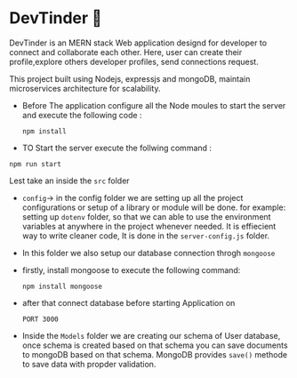 # DevTinder 🚀

DevTinder is an MERN stack Web application designd for developer to connect and collaborate each other. Here, user can create their profile,explore others developer profiles, send connections request.

This project built using Nodejs, expressjs and mongoDB, maintain microservices architecture for scalability.

- Before The application configure all the Node moules to start the server and execute the following code :

  ```
  npm install

  ```
- TO Start the server execute the follwing command :

 ```
 npm run start
 
 ```

Lest take an inside the `src` folder

- `config`-> in the config folder we are setting up all the project configurations or setup of a library or module will be done. for example: setting up `dotenv` folder, so that we can able to use the environment variables at anywhere in the project whenever needed. It is effiecient way to write cleaner code, It is done in the `server-config.js` folder.

- In this folder we also setup our database connection throgh `mongoose`
- firstly, install mongoose to execute the following command:

  ```
  npm install mongoose

  ```
- after that connect database before starting Application on 

  ```
  PORT 3000

  ```
- Inside the `Models` folder we are creating our schema of User database, once schema is created based on that schema you can save documents to mongoDB based on that schema. MongoDB provides `save()` methode to save data with propder validation.